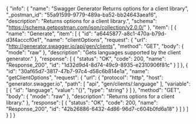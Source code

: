 {
  "info": {
    "name": "Swagger Generator Returns options for a client library",
    "_postman_id": "55a91599-9779-489a-ba52-bb24643aeaf6",
    "description": "Returns options for a client library.",
    "schema": "https://schema.getpostman.com/json/collection/v2.0.0/"
  },
  "item": [
    {
      "name": "Generate",
      "item": [
        {
          "id": "a6445877-a8c1-470a-b79d-d3f4acccf0e1",
          "name": "clientOptions",
          "request": {
            "url": "http://generator.swagger.io/api/gen/clients",
            "method": "GET",
            "body": {
              "mode": "raw"
            },
            "description": "Gets languages supported by the client generator."
          },
          "response": [
            {
              "status": "OK",
              "code": 200,
              "name": "Response_200",
              "id": "1d32d9d4-8d74-49c9-8935-e2310906f81c"
            }
          ]
        },
        {
          "id": "30af65d7-3817-47b7-97c4-d58c6b814e1a",
          "name": "getClientOptions",
          "request": {
            "url": {
              "protocol": "http",
              "host": "generator.swagger.io",
              "path": [
                "api",
                "gen/clients/:language"
              ],
              "variable": [
                {
                  "id": "language",
                  "value": "{}",
                  "type": "string"
                }
              ]
            },
            "method": "GET",
            "body": {
              "mode": "raw"
            },
            "description": "Returns options for a client library."
          },
          "response": [
            {
              "status": "OK",
              "code": 200,
              "name": "Response_200",
              "id": "42b26886-6432-4d86-96d7-c604b0fd6a18"
            }
          ]
        }
      ]
    }
  ]
}